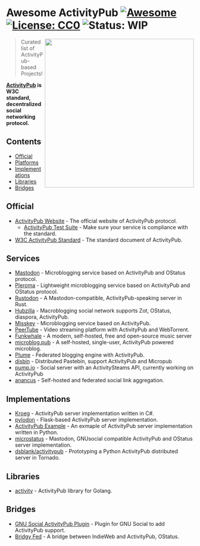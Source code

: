 # Awesome ActivityPub [![Awesome](https://awesome.re/badge.svg)](https://awesome.re) [![License: CC0](https://img.shields.io/badge/License-CC0-lightgrey.svg)](https://creativecommons.org/publicdomain/zero/1.0/) ![Status: WIP](https://img.shields.io/badge/status-WIP-red.svg)

[<img src="https://rawgit.com/BasixKOR/awesome-activitypub/master/ActivityPub-logo.svg" align="right" width="400">](https://activitypub.rocks/)

> Curated list of ActivityPub-based Projects!

**[ActivityPub](https://www.w3.org/TR/activitypub/) is W3C standard, decentralized social networking protocol.** 

## Contents
 * [Official](#official)
 * [Platforms](#platforms)
 * [Implementations](#implementations)
 * [Libraries](#libraries)
 * [Bridges](#bridges)

## Official
 * [ActivityPub Website](https://activitypub.rocks/) - The official website of ActivityPub protocol.
   * [ActivityPub Test Suite](https://test.activitypub.rocks) - Make sure your service is compliance with the standard.
 * [W3C ActivityPub Standard](https://www.w3.org/TR/activitypub/) - The standard document of ActivityPub.

## Services
 * [Mastodon](https://joinmastodon.org/) - Microblogging service based on ActivityPub and OStatus protocol.
 * [Pleroma](https://pleroma.social/) - Lightweight microblogging service based on ActivityPub and OStatus protocol.
 * [Rustodon](https://github.com/rustodon/rustodon) - A Mastodon-compatible, ActivityPub-speaking server in Rust.
 * [Hubzilla](https://project.hubzilla.org) - Macroblogging social network supports Zot, OStatus, diaspora, ActivityPub.
 * [Misskey](https://github.com/syuilo/misskey) - Microblogging service based on ActivityPub.
 * [PeerTube](https://github.com/Chocobozzz/PeerTube) - Video streaming platform with ActivityPub and WebTorrent.
 * [Funkwhale](https://funkwhale.audio/) - A modern, self-hosted, free and open-source music server
 * [microblog.pub](https://microblog.pub/) - A self-hosted, single-user, ActivityPub powered microblog.
 * [Plume](https://github.com/Plume-org/Plume) - Federated blogging engine with ActivityPub.
 * [disbin](https://distbin.com/about) - Distributed Pastebin, support ActivityPub and Micropub
 * [pump.io](http://pump.io/) - Social server with an ActivitySteams API, currently working on ActivityPub
 * [anancus](https://gitlab.com/tuxether/anancus) - Self-hosted and federated social link aggregation.

## Implementations
 * [Kroeg](https://github.com/puckipedia/Kroeg) - ActivityPub server implementation written in C#.
 * [pylodon](https://github.com/rowanlupton/pylodon) - Flask-based ActivityPub server implementation.
 * [ActivityPub Example](https://github.com/tOkeshu/activitypub-example) - An exmaple of ActivityPub server implementation written in Python.
 * [microstatus](https://github.com/Arkanosis/microstatus) - Mastodon, GNUsocial compatible ActivityPub and OStatus server implementation.
 * [dsblank/activitypub](https://github.com/dsblank/activitypub) - Prototyping a Python ActivityPub distributed server in Tornado.

## Libraries
 * [activity](https://github.com/go-fed/activity) - ActivityPub library for Golang.

## Bridges
 * [GNU Social ActivityPub Plugin](https://git.gnu.io/dansup/ActivityPub) - Plugin for GNU Social to add ActivityPub support.
 * [Bridgy Fed](https://github.com/snarfed/bridgy-fed) - A bridge between IndieWeb and ActivityPub, OStatus.